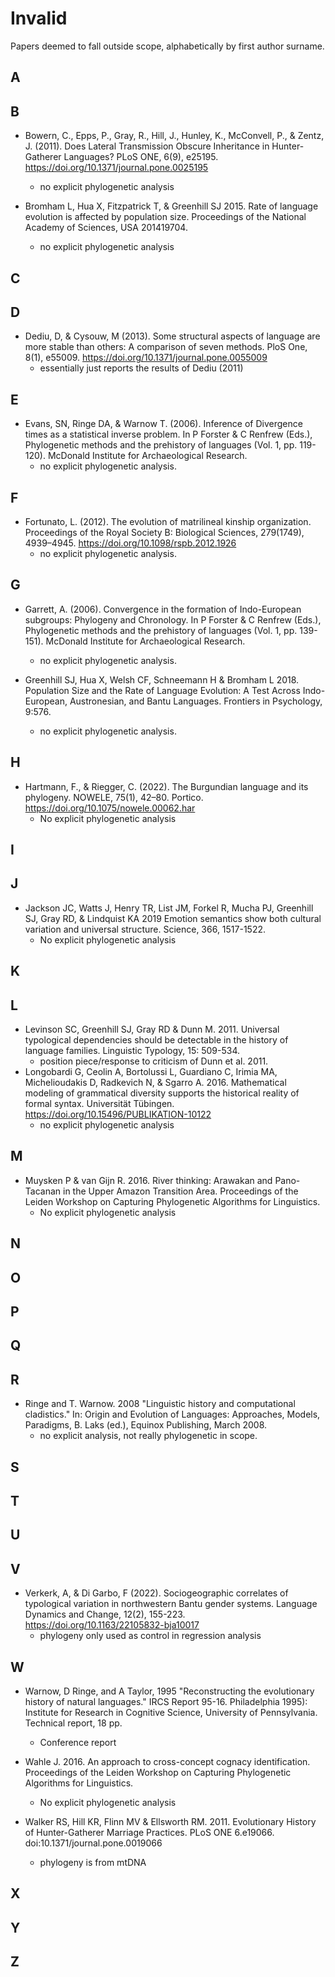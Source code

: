 # Invalid

Papers deemed to fall outside scope, alphabetically by first author surname.

## A
## B

* Bowern, C., Epps, P., Gray, R., Hill, J., Hunley, K., McConvell, P., & Zentz, J. (2011). Does Lateral Transmission Obscure Inheritance in Hunter-Gatherer Languages? PLoS ONE, 6(9), e25195. https://doi.org/10.1371/journal.pone.0025195
    - no explicit phylogenetic analysis

* Bromham L, Hua X, Fitzpatrick T, & Greenhill SJ 2015. Rate of language evolution is affected by population size. Proceedings of the National Academy of Sciences, USA 201419704.
    - no explicit phylogenetic analysis

## C
## D

* Dediu, D, & Cysouw, M (2013). Some structural aspects of language are more stable than others: A comparison of seven methods. PloS One, 8(1), e55009. https://doi.org/10.1371/journal.pone.0055009
    - essentially just reports the results of Dediu (2011)

## E

* Evans, SN, Ringe DA, & Warnow T. (2006). Inference of Divergence times as a statistical inverse problem. In P Forster & C Renfrew (Eds.), Phylogenetic methods and the prehistory of languages (Vol. 1, pp. 119-120). McDonald Institute for Archaeological Research.
    - no explicit phylogenetic analysis.

## F

* Fortunato, L. (2012). The evolution of matrilineal kinship organization. Proceedings of the Royal Society B: Biological Sciences, 279(1749), 4939–4945. https://doi.org/10.1098/rspb.2012.1926
    - no explicit phylogenetic analysis.

## G

* Garrett, A. (2006). Convergence in the formation of Indo-European subgroups: Phylogeny and Chronology. In P Forster & C Renfrew (Eds.), Phylogenetic methods and the prehistory of languages (Vol. 1, pp. 139-151). McDonald Institute for Archaeological Research.
    - no explicit phylogenetic analysis.

* Greenhill SJ, Hua X, Welsh CF, Schneemann H & Bromham L 2018. Population Size and the Rate of Language Evolution: A Test Across Indo-European, Austronesian, and Bantu Languages. Frontiers in Psychology, 9:576.
    - no explicit phylogenetic analysis.

## H

* Hartmann, F., & Riegger, C. (2022). The Burgundian language and its phylogeny. NOWELE, 75(1), 42–80. Portico. https://doi.org/10.1075/nowele.00062.har
    - No explicit phylogenetic analysis

## I
## J

* Jackson JC, Watts J, Henry TR, List JM, Forkel R, Mucha PJ, Greenhill SJ, Gray RD, & Lindquist KA 2019 Emotion semantics show both cultural variation and universal structure. Science, 366, 1517-1522.
    - No explicit phylogenetic analysis

## K
## L

* Levinson SC, Greenhill SJ, Gray RD & Dunn M. 2011. Universal typological dependencies should be detectable in the history of language families. Linguistic Typology, 15: 509-534.
    - position piece/response to criticism of Dunn et al. 2011.
* Longobardi G, Ceolin A, Bortolussi L, Guardiano C, Irimia MA, Michelioudakis D, Radkevich N, & Sgarro A. 2016. Mathematical modeling of grammatical diversity supports the historical reality of formal syntax. Universität Tübingen. https://doi.org/10.15496/PUBLIKATION-10122
    - no explicit phylogenetic analysis

## M

* Muysken P & van Gijn R. 2016. River thinking: Arawakan and Pano-Tacanan in the Upper Amazon Transition Area. Proceedings of the Leiden Workshop on Capturing Phylogenetic Algorithms for Linguistics.
    - No explicit phylogenetic analysis


## N
## O
## P
## Q
## R

* Ringe and T. Warnow. 2008 "Linguistic history and computational cladistics." In: Origin and Evolution of Languages: Approaches, Models, Paradigms, B. Laks (ed.), Equinox Publishing, March 2008. 	
    - no explicit analysis, not really phylogenetic in scope.
    
## S
## T
## U
## V

* Verkerk, A, & Di Garbo, F (2022). Sociogeographic correlates of typological variation in northwestern Bantu gender systems. Language Dynamics and Change, 12(2), 155-223. https://doi.org/10.1163/22105832-bja10017
    - phylogeny only used as control in regression analysis

## W


* Warnow, D Ringe, and A Taylor, 1995 "Reconstructing the evolutionary history of natural languages." IRCS Report 95-16. Philadelphia 1995): Institute for Research in Cognitive Science, University of Pennsylvania. Technical report, 18 pp. 	
    - Conference report

* Wahle J. 2016. An approach to cross-concept cognacy identification. Proceedings of the Leiden Workshop on Capturing Phylogenetic Algorithms for Linguistics.
    - No explicit phylogenetic analysis

* Walker RS, Hill KR, Flinn MV & Ellsworth RM. 2011. Evolutionary History of Hunter-Gatherer Marriage Practices. PLoS ONE 6.e19066. doi:10.1371/journal.pone.0019066
    - phylogeny is from mtDNA


## X
## Y
## Z


